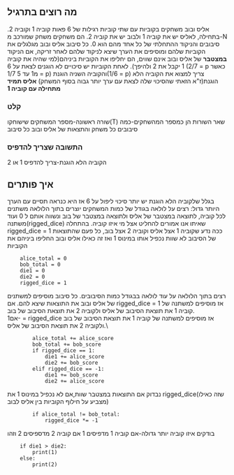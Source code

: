 ## מה רוצים בתרגיל
אליס ובוב משחקים בקוביות עם שתי קוביות רגילות של 6 פאות קוביה 1 וקוביה 2.
בתחילה, לאליס יש את קוביה 1 ולבוב יש את קוביה 2.
הם משחקים משחק שמורכב מ-N סיבובים והניקוד ההתחלתי של כל אחד מהם הוא 0.
כל סיבוב אליס ובוב מגלגלים את הקוביות שלהם ומוסיפים את הערך שיצא לניקוד שלהם
לאחר זריקה, אם הניקוד **במצטבר** של אליס ובוב אינם שווים, הם יחליפו את הקוביות ביניהם(למי שהיה את קוביה 1 יקבל את 2 ולהיפך).
לאחת הקוביות יש סיכויים לא הוגנים לצאת על 6 (2/7 = p כאשר מ1 עד 5 1/7 = p) והקוביה השניה הוגנת(1/6 =  p)
צריך למצוא את הקוביה הלא הוגנת(ז"א הזאתי שהסיכוי שלה לצאת עם ערך יותר גבוה בסוף המשחק)
**אליס תמיד מתחילה עם קוביה 1**
### קלט
שורה ראשונה-מספר המשחקים שישוחקו(T)
שאר השורות הן כמספר המהשחקים-כמה סיבובים כל משחק והתצאות של אליס ובוב כל סיבוב
### התשובה שצריך להדפיס
הקוביה הלא הוגנת-צריך להדפיס 1 או 2


## איך פותרים
בגלל שלקוביה הלא הוגנת יש יותר סיכוי ליפול על 6 אז היא כנראה תסיים עם הערך היותר גדול:
רצים על לולאה בגודל של כמות המשחקים
יוצרים בתוך הלולאה משתנים לכל קוביה, לתוצאה במצטבר של אליס ולתוצאה במצטבר של בוב ונשווה אותם ל 0 ועוד משתנה(rigged_dice) שאיתו אנו אמורים להחליט אצל מי איזו קוביה.
בהתחלה rigged_dice = 1 ככה נדע שקוביה 1 אצל אליס וקוביה 2 אצל בוב, כל פעם שהתוצאות של הסיבוב לא שוות נכפיל אותו במינוס 1 ואז זה כאילו אליס ובוב החליפו ביניהם את הקוביות
```
    alice_total = 0
    bob_total = 0
    die1 = 0
    die2 = 0
    rigged_dice = 1

```
רצים בתוך הלולאה על עוד לולאה בבגודל כמות הסיבובים.
כל סיבוב מוסיפים למשתנים של אליס ובוב את התוצאות שיצא להם.
אם rigged_dice = 1 אז מוסיפים למשתנה של קוביה 1 את תוצאת הסיבוב של אליס ולקוביה 2 את תוצאת הסיבוב של בוב.\
אם1- = rigged_dice אז מוסיפים למשתנה של קוביה 1 את תוצאת הסיבוב של בוב ולקוביה 2 את תוצאת הסיבוב של אליס.\
 
```
        alice_total += alice_score
        bob_total += bob_score
        if rigged_dice == 1:
            die1 += alice_score
            die2 += bob_score
        elif rigged_dice == -1:
            die1 += bob_score
            die2 += alice_score
```
נבדוק אם התוצאות במצטבר שוות,אם לא נכפיל במינוס 1 את rigged_dice(שזה כאילו מצביע על חילוף הקוביות בין אליס לבוב)
```
        if alice_total != bob_total:
            rigged_dice *= -1
```
בודקים איזו קוביה יותר גדולה-אם קוביה 1 מדפיסים 1 אם קוביה 2 מדספיסים 2 וזהו
```
    if die1 > die2:
        print(1)
    else:
        print(2)
```
